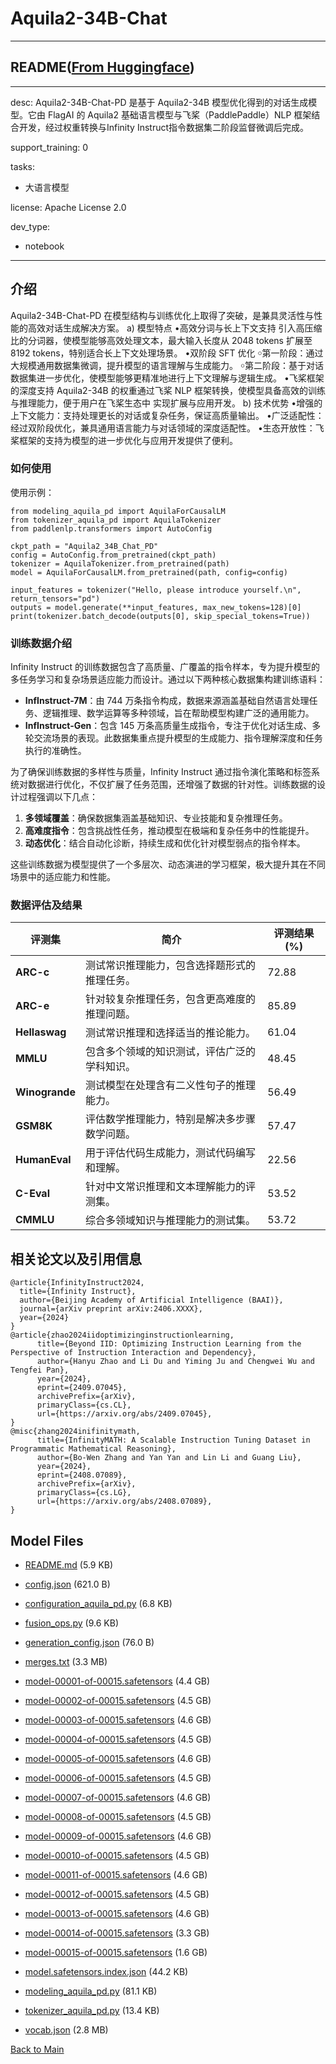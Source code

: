 
# Aquila2-34B-Chat
---


## README([From Huggingface](https://huggingface.co/BAAI/Aquila2-34B-Chat))

---
desc: Aquila2-34B-Chat-PD 是基于 Aquila2-34B 模型优化得到的对话生成模型。它由 FlagAI 的 Aquila2 基础语言模型与飞桨（PaddlePaddle）NLP
  框架结合开发，经过权重转换与Infinity Instruct指令数据集二阶段监督微调后完成。
 
support_training: 0
 
tasks:
- 大语言模型
 
license: Apache License 2.0
 
dev_type:
- notebook

---





## <Aquila2-34B-Chat-PD>介绍

Aquila2-34B-Chat-PD 在模型结构与训练优化上取得了突破，是兼具灵活性与性能的高效对话生成解决方案。
a) 模型特点
•高效分词与长上下文支持
引入高压缩比的分词器，使模型能够高效处理文本，最大输入长度从 2048 tokens 扩展至 8192 tokens，特别适合长上下文处理场景。
•双阶段 SFT 优化
￮第一阶段：通过大规模通用数据集微调，提升模型的语言理解与生成能力。
￮第二阶段：基于对话数据集进一步优化，使模型能够更精准地进行上下文理解与逻辑生成。
•飞桨框架的深度支持
 Aquila2-34B 的权重通过飞桨 NLP 框架转换，使模型具备高效的训练与推理能力，便于用户在飞桨生态中  实现扩展与应用开发。
b) 技术优势
•增强的上下文能力：支持处理更长的对话或复杂任务，保证高质量输出。
•广泛适配性：经过双阶段优化，兼具通用语言能力与对话领域的深度适配性。
•生态开放性：飞桨框架的支持为模型的进一步优化与应用开发提供了便利。


### 如何使用
使用示例：
```
from modeling_aquila_pd import AquilaForCausalLM
from tokenizer_aquila_pd import AquilaTokenizer
from paddlenlp.transformers import AutoConfig

ckpt_path = "Aquila2_34B_Chat_PD"
config = AutoConfig.from_pretrained(ckpt_path)
tokenizer = AquilaTokenizer.from_pretrained(path)
model = AquilaForCausalLM.from_pretrained(path, config=config)

input_features = tokenizer("Hello, please introduce yourself.\n", return_tensors="pd")
outputs = model.generate(**input_features, max_new_tokens=128)[0]
print(tokenizer.batch_decode(outputs[0], skip_special_tokens=True))
```

### 训练数据介绍

Infinity Instruct 的训练数据包含了高质量、广覆盖的指令样本，专为提升模型的多任务学习和复杂场景适应能力而设计。通过以下两种核心数据集构建训练语料：

- **InfInstruct-7M**：由 744 万条指令构成，数据来源涵盖基础自然语言处理任务、逻辑推理、数学运算等多种领域，旨在帮助模型构建广泛的通用能力。
- **InfInstruct-Gen**：包含 145 万条高质量生成指令，专注于优化对话生成、多轮交流场景的表现。此数据集重点提升模型的生成能力、指令理解深度和任务执行的准确性。

为了确保训练数据的多样性与质量，Infinity Instruct 通过指令演化策略和标签系统对数据进行优化，不仅扩展了任务范围，还增强了数据的针对性。训练数据的设计过程强调以下几点：
1. **多领域覆盖**：确保数据集涵盖基础知识、专业技能和复杂推理任务。
2. **高难度指令**：包含挑战性任务，推动模型在极端和复杂任务中的性能提升。
3. **动态优化**：结合自动化诊断，持续生成和优化针对模型弱点的指令样本。

这些训练数据为模型提供了一个多层次、动态演进的学习框架，极大提升其在不同场景中的适应能力和性能。


### 数据评估及结果

| **评测集**         | **简介**                                                                 | **评测结果 (%)** |
|---------------------|--------------------------------------------------------------------------|------------------|
| **ARC-c**           | 测试常识推理能力，包含选择题形式的推理任务。                              | 72.88           |
| **ARC-e**           | 针对较复杂推理任务，包含更高难度的推理问题。                              | 85.89           |
| **Hellaswag**       | 测试常识推理和选择适当的推论能力。                                        | 61.04           |
| **MMLU**            | 包含多个领域的知识测试，评估广泛的学科知识。                              | 48.45           |
| **Winogrande**      | 测试模型在处理含有二义性句子的推理能力。                                  | 56.49           |
| **GSM8K**           | 评估数学推理能力，特别是解决多步骤数学问题。                              | 57.47           |
| **HumanEval**       | 用于评估代码生成能力，测试代码编写和理解。                                | 22.56           |
| **C-Eval**          | 针对中文常识推理和文本理解能力的评测集。                                  | 53.52           |
| **CMMLU**           | 综合多领域知识与推理能力的测试集。                                        | 53.72           |


## 相关论文以及引用信息
```
@article{InfinityInstruct2024,
  title={Infinity Instruct},
  author={Beijing Academy of Artificial Intelligence (BAAI)},
  journal={arXiv preprint arXiv:2406.XXXX},
  year={2024}
}
@article{zhao2024iidoptimizinginstructionlearning,
      title={Beyond IID: Optimizing Instruction Learning from the Perspective of Instruction Interaction and Dependency}, 
      author={Hanyu Zhao and Li Du and Yiming Ju and Chengwei Wu and Tengfei Pan},
      year={2024},
      eprint={2409.07045},
      archivePrefix={arXiv},
      primaryClass={cs.CL},
      url={https://arxiv.org/abs/2409.07045},
}
@misc{zhang2024inifinitymath,
      title={InfinityMATH: A Scalable Instruction Tuning Dataset in Programmatic Mathematical Reasoning}, 
      author={Bo-Wen Zhang and Yan Yan and Lin Li and Guang Liu},
      year={2024},
      eprint={2408.07089},
      archivePrefix={arXiv},
      primaryClass={cs.LG},
      url={https://arxiv.org/abs/2408.07089}, 
}
```



## Model Files

- [README.md](https://paddlenlp.bj.bcebos.com/models/community/BAAI/Aquila2-34B-Chat/README.md) (5.9 KB)

- [config.json](https://paddlenlp.bj.bcebos.com/models/community/BAAI/Aquila2-34B-Chat/config.json) (621.0 B)

- [configuration_aquila_pd.py](https://paddlenlp.bj.bcebos.com/models/community/BAAI/Aquila2-34B-Chat/configuration_aquila_pd.py) (6.8 KB)

- [fusion_ops.py](https://paddlenlp.bj.bcebos.com/models/community/BAAI/Aquila2-34B-Chat/fusion_ops.py) (9.6 KB)

- [generation_config.json](https://paddlenlp.bj.bcebos.com/models/community/BAAI/Aquila2-34B-Chat/generation_config.json) (76.0 B)

- [merges.txt](https://paddlenlp.bj.bcebos.com/models/community/BAAI/Aquila2-34B-Chat/merges.txt) (3.3 MB)

- [model-00001-of-00015.safetensors](https://paddlenlp.bj.bcebos.com/models/community/BAAI/Aquila2-34B-Chat/model-00001-of-00015.safetensors) (4.4 GB)

- [model-00002-of-00015.safetensors](https://paddlenlp.bj.bcebos.com/models/community/BAAI/Aquila2-34B-Chat/model-00002-of-00015.safetensors) (4.5 GB)

- [model-00003-of-00015.safetensors](https://paddlenlp.bj.bcebos.com/models/community/BAAI/Aquila2-34B-Chat/model-00003-of-00015.safetensors) (4.6 GB)

- [model-00004-of-00015.safetensors](https://paddlenlp.bj.bcebos.com/models/community/BAAI/Aquila2-34B-Chat/model-00004-of-00015.safetensors) (4.5 GB)

- [model-00005-of-00015.safetensors](https://paddlenlp.bj.bcebos.com/models/community/BAAI/Aquila2-34B-Chat/model-00005-of-00015.safetensors) (4.6 GB)

- [model-00006-of-00015.safetensors](https://paddlenlp.bj.bcebos.com/models/community/BAAI/Aquila2-34B-Chat/model-00006-of-00015.safetensors) (4.5 GB)

- [model-00007-of-00015.safetensors](https://paddlenlp.bj.bcebos.com/models/community/BAAI/Aquila2-34B-Chat/model-00007-of-00015.safetensors) (4.6 GB)

- [model-00008-of-00015.safetensors](https://paddlenlp.bj.bcebos.com/models/community/BAAI/Aquila2-34B-Chat/model-00008-of-00015.safetensors) (4.5 GB)

- [model-00009-of-00015.safetensors](https://paddlenlp.bj.bcebos.com/models/community/BAAI/Aquila2-34B-Chat/model-00009-of-00015.safetensors) (4.6 GB)

- [model-00010-of-00015.safetensors](https://paddlenlp.bj.bcebos.com/models/community/BAAI/Aquila2-34B-Chat/model-00010-of-00015.safetensors) (4.5 GB)

- [model-00011-of-00015.safetensors](https://paddlenlp.bj.bcebos.com/models/community/BAAI/Aquila2-34B-Chat/model-00011-of-00015.safetensors) (4.6 GB)

- [model-00012-of-00015.safetensors](https://paddlenlp.bj.bcebos.com/models/community/BAAI/Aquila2-34B-Chat/model-00012-of-00015.safetensors) (4.5 GB)

- [model-00013-of-00015.safetensors](https://paddlenlp.bj.bcebos.com/models/community/BAAI/Aquila2-34B-Chat/model-00013-of-00015.safetensors) (4.6 GB)

- [model-00014-of-00015.safetensors](https://paddlenlp.bj.bcebos.com/models/community/BAAI/Aquila2-34B-Chat/model-00014-of-00015.safetensors) (3.3 GB)

- [model-00015-of-00015.safetensors](https://paddlenlp.bj.bcebos.com/models/community/BAAI/Aquila2-34B-Chat/model-00015-of-00015.safetensors) (1.6 GB)

- [model.safetensors.index.json](https://paddlenlp.bj.bcebos.com/models/community/BAAI/Aquila2-34B-Chat/model.safetensors.index.json) (44.2 KB)

- [modeling_aquila_pd.py](https://paddlenlp.bj.bcebos.com/models/community/BAAI/Aquila2-34B-Chat/modeling_aquila_pd.py) (81.1 KB)

- [tokenizer_aquila_pd.py](https://paddlenlp.bj.bcebos.com/models/community/BAAI/Aquila2-34B-Chat/tokenizer_aquila_pd.py) (13.4 KB)

- [vocab.json](https://paddlenlp.bj.bcebos.com/models/community/BAAI/Aquila2-34B-Chat/vocab.json) (2.8 MB)


[Back to Main](../../)